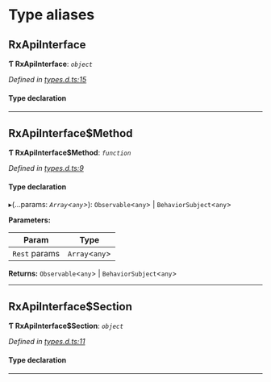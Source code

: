 

# Type aliases

<a id="rxapiinterface"></a>

##  RxApiInterface

**Ƭ RxApiInterface**: *`object`*

*Defined in [types.d.ts:15](https://github.com/polkadot-js/api/blob/4fc0eed/packages/api-rx/src/types.d.ts#L15)*

#### Type declaration

___
<a id="rxapiinterface_method"></a>

##  RxApiInterface$Method

**Ƭ RxApiInterface$Method**: *`function`*

*Defined in [types.d.ts:9](https://github.com/polkadot-js/api/blob/4fc0eed/packages/api-rx/src/types.d.ts#L9)*

#### Type declaration
▸(...params: *`Array`<`any`>*):  `Observable`<`any`> &#124; `BehaviorSubject`<`any`>

**Parameters:**

| Param | Type |
| ------ | ------ |
| `Rest` params | `Array`<`any`> |

**Returns:**  `Observable`<`any`> &#124; `BehaviorSubject`<`any`>

___
<a id="rxapiinterface_section"></a>

##  RxApiInterface$Section

**Ƭ RxApiInterface$Section**: *`object`*

*Defined in [types.d.ts:11](https://github.com/polkadot-js/api/blob/4fc0eed/packages/api-rx/src/types.d.ts#L11)*

#### Type declaration

[index: `string`]: [RxApiInterface$Method](_types_d_.md#rxapiinterface_method)

___

